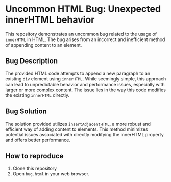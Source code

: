 # Uncommon HTML Bug: Unexpected innerHTML behavior

This repository demonstrates an uncommon bug related to the usage of `innerHTML` in HTML.  The bug arises from an incorrect and inefficient method of appending content to an element.

## Bug Description

The provided HTML code attempts to append a new paragraph to an existing `div` element using `innerHTML`. While seemingly simple, this approach can lead to unpredictable behavior and performance issues, especially with larger or more complex content.  The issue lies in the way this code modifies the existing `innerHTML` directly.

## Bug Solution

The solution provided utilizes `insertAdjacentHTML`, a more robust and efficient way of adding content to elements.  This method minimizes potential issues associated with directly modifying the innerHTML property and offers better performance.

## How to reproduce
1. Clone this repository
2. Open `bug.html` in your web browser.